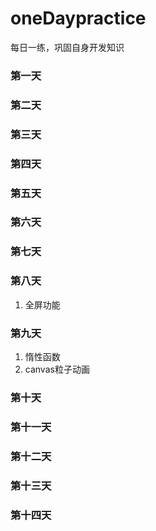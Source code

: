# oneDaypractice
每日一练，巩固自身开发知识

### 第一天

### 第二天

### 第三天

### 第四天

### 第五天

### 第六天

### 第七天

### 第八天
1. 全屏功能

### 第九天
1. 惰性函数
2. canvas粒子动画

### 第十天

### 第十一天

### 第十二天

### 第十三天

### 第十四天